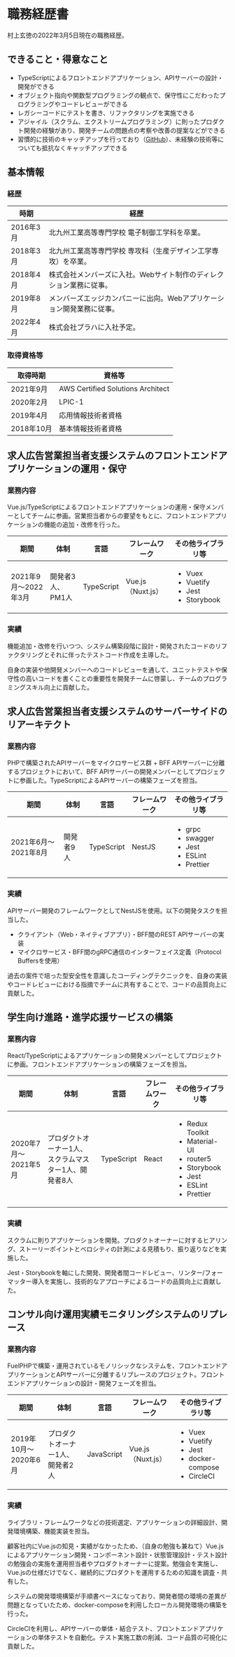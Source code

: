 # 職務経歴書

村上玄徳の2022年3月5日現在の職務経歴。

## できること・得意なこと

- TypeScriptによるフロントエンドアプリケーション、APIサーバーの設計・開発ができる
- オブジェクト指向や関数型プログラミングの観点で、保守性にこだわったプログラミングやコードレビューができる
- レガシーコードにテストを書き、リファクタリングを実施できる
- アジャイル（スクラム、エクストリームプログラミング）に則ったプロダクト開発の経験があり、開発チームの問題点の考察や改善の提案などができる
- 習慣的に技術のキャッチアップを行っており（[GitHub](https://github.com/gn-t-k)）、未経験の技術等についても抵抗なくキャッチアップできる

## 基本情報

### 経歴

| 時期 | 経歴 |
| - | - |
| 2016年3月 | 北九州工業高等専門学校 電子制御工学科を卒業。 |
| 2018年3月 | 北九州工業高等専門学校 専攻科（生産デザイン工学専攻）を卒業。 |
| 2018年4月 | 株式会社メンバーズに入社。Webサイト制作のディレクション業務に従事。 |
| 2019年8月 | メンバーズエッジカンパニーに出向。Webアプリケーション開発業務に従事。 |
| 2022年4月 | 株式会社プラハに入社予定。 |

### 取得資格等

| 取得時期 | 資格等 |
| - | - |
| 2021年9月 | AWS Certified Solutions Architect |
| 2020年2月 | LPIC-1 |
| 2019年4月 | 応用情報技術者資格 |
| 2018年10月 | 基本情報技術者資格 |

## 求人広告営業担当者支援システムのフロントエンドアプリケーションの運用・保守

### 業務内容

Vue.js/TypeScriptによるフロントエンドアプリケーションの運用・保守メンバーとしてチームに参画。営業担当者からの要望をもとに、フロントエンドアプリケーションの機能の追加・改修を行った。

| 期間 | 体制 | 言語 | フレームワーク | その他ライブラリ等 |
| - | - | - | - | - |
| 2021年9月〜2022年3月 | 開発者3人、PM1人 | TypeScript | Vue.js（Nuxt.js）| <ul><li>Vuex</li><li>Vuetify</li><li>Jest</li><li>Storybook</li></ul> |

### 実績

機能追加・改修を行いつつ、システム構築段階に設計・開発されたコードのリファクタリングとそれに伴ったテストコード作成を主導した。

自身の実装や他開発メンバーへのコードレビューを通して、ユニットテストや保守性の高いコードを書くことの重要性を開発チームに啓蒙し、チームのプログラミングスキル向上に貢献した。

## 求人広告営業担当者支援システムのサーバーサイドのリアーキテクト

### 業務内容

PHPで構築されたAPIサーバーをマイクロサービス群 + BFF APIサーバーに分離するプロジェクトにおいて、BFF APIサーバーの開発メンバーとしてプロジェクトに参画した。TypeScriptによるAPIサーバーの構築フェーズを担当。

| 期間 | 体制 | 言語 | フレームワーク | その他ライブラリ等 |
| - | - | - | - | - |
| 2021年6月〜2021年8月 | 開発者9人 | TypeScript | NestJS | <ul><li>grpc</li><li>swagger</li><li>Jest</li><li>ESLint</li><li>Prettier</li></ul> |

### 実績

APIサーバー開発のフレームワークとしてNestJSを使用。以下の開発タスクを担当した。

- クライアント（Web・ネイティブアプリ）・BFF間のREST APIサーバーの実装
- マイクロサービス・BFF間のgRPC通信のインターフェイス定義（Protocol Buffersを使用）

過去の案件で培った型安全性を意識したコーディングテクニックを、自身の実装やコードレビューにおける指摘でチームに共有することで、コードの品質向上に貢献した。

## 学生向け進路・進学応援サービスの構築

### 業務内容

React/TypeScriptによるアプリケーションの開発メンバーとしてプロジェクトに参画。フロントエンドアプリケーションの構築フェーズを担当。

| 期間 | 体制 | 言語 | フレームワーク | その他ライブラリ等 |
| - | - | - | - | - |
| 2020年7月〜2021年5月 | プロダクトオーナー1人、スクラムマスター1人、開発者8人 | TypeScript | React | <ul><li>Redux Toolkit</li><li>Material-UI</li><li>router5</li><li>Storybook</li><li>Jest</li><li>ESLint</li><li>Prettier</li></ul> |

### 実績

スクラムに則りアプリケーションを開発。プロダクトオーナーに対するヒアリング、ストーリーポイントとベロシティの計測による見積もり、振り返りなどを実施した。

Jest・Storybookを軸にした開発、開発者間コードレビュー、リンター/フォーマッター導入を実施し、技術的なアプローチによるコードの品質向上に貢献した。

## コンサル向け運用実績モニタリングシステムのリプレース

### 業務内容

FuelPHPで構築・運用されているモノリシックなシステムを、フロントエンドアプリケーションとAPIサーバーに分離するリプレースのプロジェクト。フロントエンドアプリケーションの設計・開発フェーズを担当。

| 期間 | 体制 | 言語 | フレームワーク | その他ライブラリ等 |
| - | - | - | - | - |
| 2019年10月〜2020年6月 | プロダクトオーナー1人、開発者2人 | JavaScript | Vue.js（Nuxt.js） | <ul><li>Vuex</li><li>Vuetify</li><li>Jest</li><li>docker-compose</li><li>CircleCI</li></ul> |

### 実績

ライブラリ・フレームワークなどの技術選定、アプリケーションの詳細設計、開発環境構築、機能実装を担当。

顧客社内にVue.jsの知見・実績がなかったため、（自身の勉強も兼ねて）Vue.jsによるアプリケーション開発・コンポーネント設計・状態管理設計・テスト設計の勉強会の実施を運用担当者やプロダクトオーナーに提案。勉強会を実施し、Vue.jsの仕様だけでなく、継続的にプロダクトを運用するための知識を調査・共有した。

システムの開発環境構築が手順書ベースになっており、開発者間の環境の差異が問題となっていたため、docker-composeを利用したローカル開発環境の構築を行った。

CircleCIを利用し、APIサーバーの単体・結合テスト、フロントエンドアプリケーションの単体テストを自動化。テスト実施工数の削減、コード品質の可視化に貢献した。
